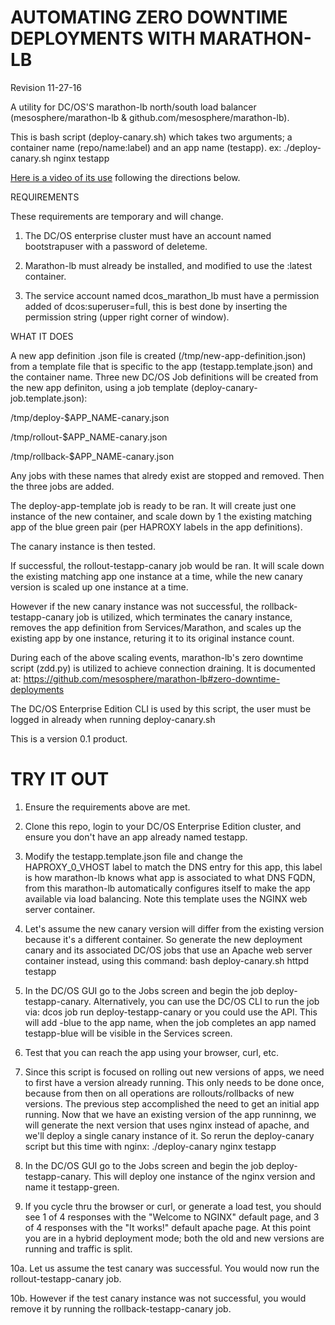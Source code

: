 # AUTOMATING ZERO DOWNTIME DEPLOYMENTS WITH MARATHON-LB
Revision 11-27-16

A utility for DC/OS'S marathon-lb north/south load balancer (mesosphere/marathon-lb & github.com/mesosphere/marathon-lb).

This is bash script (deploy-canary.sh) which takes two arguments; a container name (repo/name:label) and an app name (testapp). 
ex: ./deploy-canary.sh nginx testapp

[Here is a video of its use](https://mesosphere-mc.webex.com/mesosphere-mc/ldr.php?RCID=a8bbc9120c09544543719d2416c28a2c) following the directions below.

REQUIREMENTS 

These requirements are temporary and will change.

1. The DC/OS enterprise cluster must have an account named bootstrapuser with a password of deleteme.

2. Marathon-lb must already be installed, and modified to use the :latest container.

3. The service account named dcos_marathon_lb must have a permission added of dcos:superuser=full, this is best done by inserting the permission string (upper right corner of window).

WHAT IT DOES

A new app definition .json file is created (/tmp/new-app-definition.json) from a template file that is specific to the app (testapp.template.json) and the container name.
Three new DC/OS Job definitions will be created from the new app definiton, using a job template (deploy-canary-job.template.json):

/tmp/deploy-$APP_NAME-canary.json

/tmp/rollout-$APP_NAME-canary.json

/tmp/rollback-$APP_NAME-canary.json

Any jobs with these names that alredy exist are stopped and removed. 
Then the three jobs are added.

The deploy-app-template job is ready to be ran. It will create just one instance of the new container, and scale down by 1 the existing matching app of the blue green pair (per HAPROXY labels in the app definitions).

The canary instance is then tested.

If successful, the rollout-testapp-canary job would be ran. It will scale down the existing matching app one instance at a time, while the new canary version is scaled up one instance at a time.

However if the new canary instance was not successful, the rollback-testapp-canary job is utilized, which terminates the canary instance, removes the app definition from Services/Marathon, and scales up the existing app by one instance, returing it to its original instance count.

During each of the above scaling events, marathon-lb's zero downtime script (zdd.py) is utilized to achieve connection draining. It is documented at: https://github.com/mesosphere/marathon-lb#zero-downtime-deployments

The DC/OS Enterprise Edition CLI is used by this script,  the user must be logged in already when running deploy-canary.sh

This is a version 0.1 product.  

# TRY IT OUT

1. Ensure the requirements above are met.

2. Clone this repo, login to your DC/OS Enterprise Edition cluster, and ensure you don't have an app already named testapp. 

3. Modify the testapp.template.json file and change the HAPROXY_0_VHOST label to match the DNS entry for this app, this label is how marathon-lb knows what app is associated to what DNS FQDN, from this marathon-lb automatically configures itself to make the app available via load balancing. Note this template uses the NGINX web server container. 

4. Let's assume the new canary version will differ from the existing version because it's a different container. So generate the new deployment canary and its associated DC/OS jobs that use an Apache web server container instead, using this command:  bash deploy-canary.sh httpd testapp

5. In the DC/OS GUI go to the Jobs screen and begin the job deploy-testapp-canary. Alternatively, you can use the DC/OS CLI to run the job via:  dcos job run deploy-testapp-canary  or you could use the API. This will add -blue to the app name, when the job completes an app named testapp-blue will be visible in the Services screen. 

6. Test that you can reach the app using your browser, curl, etc.    

7. Since this script is focused on rolling out new versions of apps, we need to first have a version already running. This only needs to be done once, because from then on all operations are rollouts/rollbacks of new versions. The previous step accomplished the need to get an initial app running. Now that we have an existing version of the app runninng, we will generate the next version that uses nginx instead of apache, and we'll deploy a single canary instance of it. So rerun the deploy-canary script but this time with nginx: ./deploy-canary nginx testapp

8. In the DC/OS GUI go to the Jobs screen and begin the job deploy-testapp-canary. This will deploy one instance of the nginx version and name it testapp-green.

9. If you cycle thru the browser or curl, or generate a load test, you should see 1 of 4 responses with the "Welcome to NGINX" default page, and 3 of 4 responses with the "It works!" default apache page.  At this point you are in a hybrid deployment mode; both the old and new versions are running and traffic is split. 

10a. Let us assume the test canary was successful. You would now run the rollout-testapp-canary job. 

10b. However if the test canary instance was not successful, you would remove it by running the rollback-testapp-canary job.

